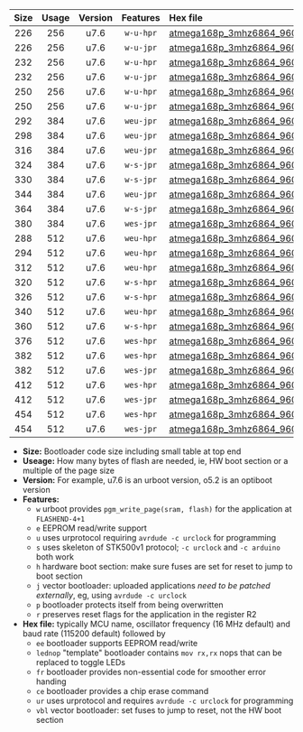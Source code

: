 |Size|Usage|Version|Features|Hex file|
|:-:|:-:|:-:|:-:|:--|
|226|256|u7.6|`w-u-hpr`|[atmega168p_3mhz6864_9600bps_ur.hex](https://raw.githubusercontent.com/stefanrueger/urboot/main//atmega168p_3mhz6864_9600bps_ur.hex)|
|226|256|u7.6|`w-u-jpr`|[atmega168p_3mhz6864_9600bps_ur_vbl.hex](https://raw.githubusercontent.com/stefanrueger/urboot/main//atmega168p_3mhz6864_9600bps_ur_vbl.hex)|
|232|256|u7.6|`w-u-hpr`|[atmega168p_3mhz6864_9600bps_lednop_ur.hex](https://raw.githubusercontent.com/stefanrueger/urboot/main//atmega168p_3mhz6864_9600bps_lednop_ur.hex)|
|232|256|u7.6|`w-u-jpr`|[atmega168p_3mhz6864_9600bps_lednop_ur_vbl.hex](https://raw.githubusercontent.com/stefanrueger/urboot/main//atmega168p_3mhz6864_9600bps_lednop_ur_vbl.hex)|
|250|256|u7.6|`w-u-hpr`|[atmega168p_3mhz6864_9600bps_lednop_fr_ur.hex](https://raw.githubusercontent.com/stefanrueger/urboot/main//atmega168p_3mhz6864_9600bps_lednop_fr_ur.hex)|
|250|256|u7.6|`w-u-jpr`|[atmega168p_3mhz6864_9600bps_lednop_fr_ur_vbl.hex](https://raw.githubusercontent.com/stefanrueger/urboot/main//atmega168p_3mhz6864_9600bps_lednop_fr_ur_vbl.hex)|
|292|384|u7.6|`weu-jpr`|[atmega168p_3mhz6864_9600bps_ee_ur_vbl.hex](https://raw.githubusercontent.com/stefanrueger/urboot/main//atmega168p_3mhz6864_9600bps_ee_ur_vbl.hex)|
|298|384|u7.6|`weu-jpr`|[atmega168p_3mhz6864_9600bps_ee_lednop_ur_vbl.hex](https://raw.githubusercontent.com/stefanrueger/urboot/main//atmega168p_3mhz6864_9600bps_ee_lednop_ur_vbl.hex)|
|316|384|u7.6|`weu-jpr`|[atmega168p_3mhz6864_9600bps_ee_lednop_fr_ur_vbl.hex](https://raw.githubusercontent.com/stefanrueger/urboot/main//atmega168p_3mhz6864_9600bps_ee_lednop_fr_ur_vbl.hex)|
|324|384|u7.6|`w-s-jpr`|[atmega168p_3mhz6864_9600bps_vbl.hex](https://raw.githubusercontent.com/stefanrueger/urboot/main//atmega168p_3mhz6864_9600bps_vbl.hex)|
|330|384|u7.6|`w-s-jpr`|[atmega168p_3mhz6864_9600bps_lednop_vbl.hex](https://raw.githubusercontent.com/stefanrueger/urboot/main//atmega168p_3mhz6864_9600bps_lednop_vbl.hex)|
|344|384|u7.6|`weu-jpr`|[atmega168p_3mhz6864_9600bps_ee_lednop_fr_ce_ur_vbl.hex](https://raw.githubusercontent.com/stefanrueger/urboot/main//atmega168p_3mhz6864_9600bps_ee_lednop_fr_ce_ur_vbl.hex)|
|364|384|u7.6|`w-s-jpr`|[atmega168p_3mhz6864_9600bps_lednop_fr_vbl.hex](https://raw.githubusercontent.com/stefanrueger/urboot/main//atmega168p_3mhz6864_9600bps_lednop_fr_vbl.hex)|
|380|384|u7.6|`wes-jpr`|[atmega168p_3mhz6864_9600bps_ee_vbl.hex](https://raw.githubusercontent.com/stefanrueger/urboot/main//atmega168p_3mhz6864_9600bps_ee_vbl.hex)|
|288|512|u7.6|`weu-hpr`|[atmega168p_3mhz6864_9600bps_ee_ur.hex](https://raw.githubusercontent.com/stefanrueger/urboot/main//atmega168p_3mhz6864_9600bps_ee_ur.hex)|
|294|512|u7.6|`weu-hpr`|[atmega168p_3mhz6864_9600bps_ee_lednop_ur.hex](https://raw.githubusercontent.com/stefanrueger/urboot/main//atmega168p_3mhz6864_9600bps_ee_lednop_ur.hex)|
|312|512|u7.6|`weu-hpr`|[atmega168p_3mhz6864_9600bps_ee_lednop_fr_ur.hex](https://raw.githubusercontent.com/stefanrueger/urboot/main//atmega168p_3mhz6864_9600bps_ee_lednop_fr_ur.hex)|
|320|512|u7.6|`w-s-hpr`|[atmega168p_3mhz6864_9600bps.hex](https://raw.githubusercontent.com/stefanrueger/urboot/main//atmega168p_3mhz6864_9600bps.hex)|
|326|512|u7.6|`w-s-hpr`|[atmega168p_3mhz6864_9600bps_lednop.hex](https://raw.githubusercontent.com/stefanrueger/urboot/main//atmega168p_3mhz6864_9600bps_lednop.hex)|
|340|512|u7.6|`weu-hpr`|[atmega168p_3mhz6864_9600bps_ee_lednop_fr_ce_ur.hex](https://raw.githubusercontent.com/stefanrueger/urboot/main//atmega168p_3mhz6864_9600bps_ee_lednop_fr_ce_ur.hex)|
|360|512|u7.6|`w-s-hpr`|[atmega168p_3mhz6864_9600bps_lednop_fr.hex](https://raw.githubusercontent.com/stefanrueger/urboot/main//atmega168p_3mhz6864_9600bps_lednop_fr.hex)|
|376|512|u7.6|`wes-hpr`|[atmega168p_3mhz6864_9600bps_ee.hex](https://raw.githubusercontent.com/stefanrueger/urboot/main//atmega168p_3mhz6864_9600bps_ee.hex)|
|382|512|u7.6|`wes-hpr`|[atmega168p_3mhz6864_9600bps_ee_lednop.hex](https://raw.githubusercontent.com/stefanrueger/urboot/main//atmega168p_3mhz6864_9600bps_ee_lednop.hex)|
|382|512|u7.6|`wes-jpr`|[atmega168p_3mhz6864_9600bps_ee_lednop_vbl.hex](https://raw.githubusercontent.com/stefanrueger/urboot/main//atmega168p_3mhz6864_9600bps_ee_lednop_vbl.hex)|
|412|512|u7.6|`wes-hpr`|[atmega168p_3mhz6864_9600bps_ee_lednop_fr.hex](https://raw.githubusercontent.com/stefanrueger/urboot/main//atmega168p_3mhz6864_9600bps_ee_lednop_fr.hex)|
|412|512|u7.6|`wes-jpr`|[atmega168p_3mhz6864_9600bps_ee_lednop_fr_vbl.hex](https://raw.githubusercontent.com/stefanrueger/urboot/main//atmega168p_3mhz6864_9600bps_ee_lednop_fr_vbl.hex)|
|454|512|u7.6|`wes-hpr`|[atmega168p_3mhz6864_9600bps_ee_lednop_fr_ce.hex](https://raw.githubusercontent.com/stefanrueger/urboot/main//atmega168p_3mhz6864_9600bps_ee_lednop_fr_ce.hex)|
|454|512|u7.6|`wes-jpr`|[atmega168p_3mhz6864_9600bps_ee_lednop_fr_ce_vbl.hex](https://raw.githubusercontent.com/stefanrueger/urboot/main//atmega168p_3mhz6864_9600bps_ee_lednop_fr_ce_vbl.hex)|

- **Size:** Bootloader code size including small table at top end
- **Useage:** How many bytes of flash are needed, ie, HW boot section or a multiple of the page size
- **Version:** For example, u7.6 is an urboot version, o5.2 is an optiboot version
- **Features:**
  + `w` urboot provides `pgm_write_page(sram, flash)` for the application at `FLASHEND-4+1`
  + `e` EEPROM read/write support
  + `u` uses urprotocol requiring `avrdude -c urclock` for programming
  + `s` uses skeleton of STK500v1 protocol; `-c urclock` and `-c arduino` both work
  + `h` hardware boot section: make sure fuses are set for reset to jump to boot section
  + `j` vector bootloader: uploaded applications *need to be patched externally*, eg, using `avrdude -c urclock`
  + `p` bootloader protects itself from being overwritten
  + `r` preserves reset flags for the application in the register R2
- **Hex file:** typically MCU name, oscillator frequency (16 MHz default) and baud rate (115200 default) followed by
  + `ee` bootloader supports EEPROM read/write
  + `lednop` "template" bootloader contains `mov rx,rx` nops that can be replaced to toggle LEDs
  + `fr` bootloader provides non-essential code for smoother error handing
  + `ce` bootloader provides a chip erase command
  + `ur` uses urprotocol and requires `avrdude -c urclock` for programming
  + `vbl` vector bootloader: set fuses to jump to reset, not the HW boot section
